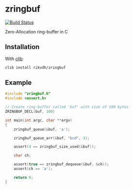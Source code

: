 # zringbuf

[![Build Status](https://travis-ci.org/rikvdh/zringbuf.svg?branch=master)](https://travis-ci.org/rikvdh/zringbuf)

Zero-Allocation ring-buffer in C

## Installation


With [clib](https://github.com/clibs/clib):

```sh
clib install rikvdh/zringbuf
```

## Example

```c
#include "zringbuf.h"
#include <assert.h>

// Create ring-buffer called 'buf' with size of 100 bytes
ZRINGBUF_DECL(buf, 100)

int main(int argc, char **argv)
{
    zringbuf_queue(&buf, 'a');

    zringbuf_queue_arr(&buf, "bcd", 3);

    assert(4 == zringbuf_size_used(&buf));

    char ch;

    assert(true == zringbuf_dequeue(&buf, &ch));
    assert(ch == 'a');

    return 0;
}
```